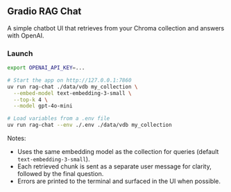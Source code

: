 ## Gradio RAG Chat

A simple chatbot UI that retrieves from your Chroma collection and answers with OpenAI.

### Launch

```bash
export OPENAI_API_KEY=...

# Start the app on http://127.0.0.1:7860
uv run rag-chat ./data/vdb my_collection \
  --embed-model text-embedding-3-small \
  --top-k 4 \
  --model gpt-4o-mini

# Load variables from a .env file
uv run rag-chat --env ./.env ./data/vdb my_collection
```

Notes:
- Uses the same embedding model as the collection for queries (default `text-embedding-3-small`).
- Each retrieved chunk is sent as a separate user message for clarity, followed by the final question.
- Errors are printed to the terminal and surfaced in the UI when possible.



